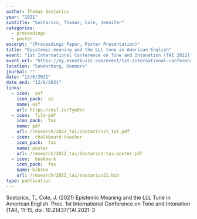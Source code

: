 ```yaml
---
author: Thomas Sostarics
year: "2021"
subtitle: "Sostarics, Thomas; Cole, Jennifer"
categories:
  - proceedings
  - poster
excerpt: "(Proceedings Paper, Poster Presentation)"
title: "Epistemic meaning and the LLL tune in American English"
event: "1st International Conference on Tone and Intonation (TAI 2022)"
event_url: "https://my.eventbuizz.com/event/1st-international-conference-on-tone-and-intonation--tai--2021/detail"
location: "Sonderborg, Denmark"
journal: ""
date: "12/6/2021"
date_end: "12/6/2021"
links:
  - icon:  osf
    icon_pack:  ai
    name: osf
    url: https://osf.io/7yw9n/
  - icon:  file-pdf
    icon_pack:  fas
    name: pdf
    url: /research/2022_tai/sostarics21_tai.pdf
  - icon:  chalkboard-teacher
    icon_pack:  fas
    name: poster
    url: /research/2022_tai/Sostarics-tai-poster.pdf
  - icon:  bookmark
    icon_pack:  fas
    name: bibtex
    url: /research/2022_tai/sostarics21.bib
type: publication
---
```


Sostarics, T., Cole, J. (2021) Epistemic Meaning and the LLL Tune in American English. Proc. 1st International Conference on Tone and Intonation (TAI), 11-15, doi: 10.21437/TAI.2021-3
